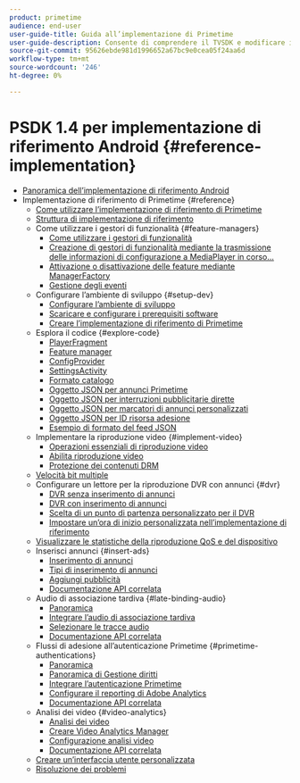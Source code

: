 ```yaml
---
product: primetime
audience: end-user
user-guide-title: Guida all’implementazione di Primetime
user-guide-description: Consente di comprendere il TVSDK e modificare i gestori delle funzioni per personalizzare il lettore personale.
source-git-commit: 95626ebde981d1996652a67bc9e0cea05f24aa6d
workflow-type: tm+mt
source-wordcount: '246'
ht-degree: 0%

---
```



# PSDK 1.4 per implementazione di riferimento Android {#reference-implementation}

+ [Panoramica dell’implementazione di riferimento Android](home.md)
+ Implementazione di riferimento di Primetime {#reference}
   + [Come utilizzare l’implementazione di riferimento di Primetime](ref-implementation/how-to-use-ref-player.md)
   + [Struttura di implementazione di riferimento](ref-implementation/ref-player-structure.md)
   + Come utilizzare i gestori di funzionalità {#feature-managers}
      + [Come utilizzare i gestori di funzionalità](ref-implementation/using-feature-managers/how-to-use-feature-managers.md)
      + [Creazione di gestori di funzionalità mediante la trasmissione delle informazioni di configurazione a MediaPlayer in corso...](ref-implementation/using-feature-managers/creating-feature-managers.md)
      + [Attivazione o disattivazione delle feature mediante ManagerFactory](ref-implementation/using-feature-managers/turning-features-on-off.md)
      + [Gestione degli eventi](ref-implementation/using-feature-managers/handling-events.md)
   + Configurare l’ambiente di sviluppo {#setup-dev}
      + [Configurare l’ambiente di sviluppo](set-up-dev-environment/set-up-dev-environment-overview.md)
      + [Scaricare e configurare i prerequisiti software](set-up-dev-environment/download-prereqs-android.md)
      + [Creare l’implementazione di riferimento di Primetime](set-up-dev-environment/install-the-ref-player-project.md)
   + Esplora il codice {#explore-code}
      + [PlayerFragment](set-up-dev-environment/exploring-code/player-fragment.md)
      + [Feature manager](set-up-dev-environment/exploring-code/about-psdk-feature-managers.md)
      + [ConfigProvider](set-up-dev-environment/exploring-code/config-provider.md)
      + [SettingsActivity](set-up-dev-environment/exploring-code/settings-activity.md)
      + [Formato catalogo](set-up-dev-environment/exploring-code/catalog-format.md)
      + [Oggetto JSON per annunci Primetime](set-up-dev-environment/exploring-code/json-pt-ads.md)
      + [Oggetto JSON per interruzioni pubblicitarie dirette](set-up-dev-environment/exploring-code/json-direct-ad-breaks.md)
      + [Oggetto JSON per marcatori di annunci personalizzati](set-up-dev-environment/exploring-code/json-custom-ad-markers.md)
      + [Oggetto JSON per ID risorsa adesione](set-up-dev-environment/exploring-code/json-entitlement-resource-id.md)
      + [Esempio di formato del feed JSON](set-up-dev-environment/exploring-code/example-json-feed-format.md)
   + Implementare la riproduzione video {#implement-video}
      + [Operazioni essenziali di riproduzione video](implement-video-playback/video-playback.md)
      + [Abilita riproduzione video](implement-video-playback/enable-video-playback.md)
      + [Protezione dei contenuti DRM](implement-video-playback/content-protection.md)
   + [Velocità bit multiple](implement-video-playback/mbr.md)
   + Configurare un lettore per la riproduzione DVR con annunci {#dvr}
      + [DVR senza inserimento di annunci](implement-video-playback/dvr/dvr-without-ad-insertion.md)
      + [DVR con inserimento di annunci](implement-video-playback/dvr/dvr-with-ad-insertion.md)
      + [Scelta di un punto di partenza personalizzato per il DVR](implement-video-playback/dvr/dvr-custom-start-point.md)
      + [Impostare un’ora di inizio personalizzata nell’implementazione di riferimento](implement-video-playback/dvr/set-custom-start-time-dvr.md)
   + [Visualizzare le statistiche della riproduzione QoS e del dispositivo](implement-video-playback/qos-statistics.md)
   + Inserisci annunci {#insert-ads}
      + [Inserimento di annunci](insert-ads/ad-insertion.md)
      + [Tipi di inserimento di annunci](insert-ads/ad-insertion-types.md)
      + [Aggiungi pubblicità](insert-ads/add-advertising.md)
      + [Documentazione API correlata](insert-ads/aps-callbacks-ad-insertion.md)
   + Audio di associazione tardiva {#late-binding-audio}
      + [Panoramica](late-binding-audio/late-binding-audio-overview.md)
      + [Integrare l’audio di associazione tardiva](late-binding-audio/aa-enable.md)
      + [Selezionare le tracce audio](late-binding-audio/select-audio-tracks.md)
      + [Documentazione API correlata](late-binding-audio/aa-api-callbacks.md)
   + Flussi di adesione all’autenticazione Primetime {#primetime-authentications}
      + [Panoramica](paytvpass-entitlement/paytvpass-entitlement-overview.md)
      + [Panoramica di Gestione diritti](paytvpass-entitlement/entitlement-overvivew.md)
      + [Integrare l’autenticazione Primetime](paytvpass-entitlement/integrate-pass.md)
      + [Configurare il reporting di Adobe Analytics](paytvpass-entitlement/pass-analytics-setup.md)
      + [Documentazione API correlata](paytvpass-entitlement/pass-apis-callbacks.md)
   + Analisi dei video {#video-analytics}
      + [Analisi dei video](video-analytics/video-analytics-overview.md)
      + [Creare Video Analytics Manager](video-analytics/create-video-analytics-manager.md)
      + [Configurazione analisi video](video-analytics/configure-video-analytics-manager.md)
      + [Documentazione API correlata](video-analytics/va-apis-callbacks.md)
   + [Creare un’interfaccia utente personalizzata](build-custom-ui.md)
   + [Risoluzione dei problemi](troubleshooting.md)
